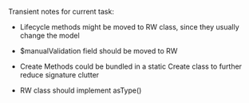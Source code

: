 Transient notes for current task:

- Lifecycle methods might be moved to RW class, since they usually change the model
- $manualValidation field should be moved to RW

- Create Methods could be bundled in a static Create class to further reduce
  signature clutter
  
- RW class should implement asType(<ModelClass>)
